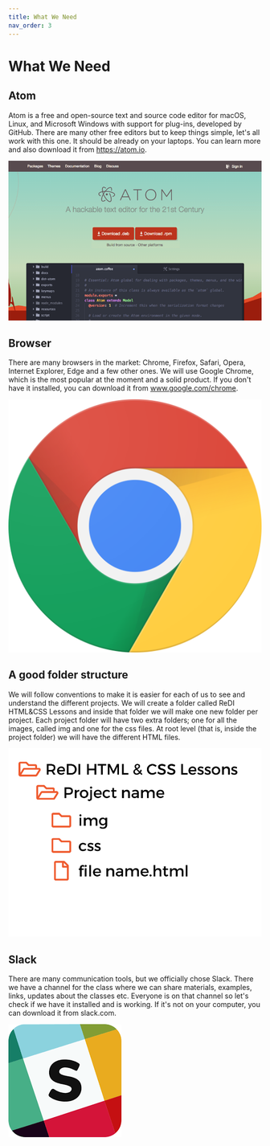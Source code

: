 ```yaml
---
title: What We Need
nav_order: 3
---
```


# What We Need

## Atom

Atom is a free and open-source text and source code editor for macOS, Linux, and Microsoft Windows with support for
plug-ins, developed by GitHub. There are many other free editors but to keep things simple, let's all work with this
one. It should be already on your laptops. You can learn more and also download it from https://atom.io.

![Atom](atom.png)

## Browser

There are many browsers in the market: Chrome, Firefox, Safari, Opera, Internet Explorer, Edge and a few other ones. We
will use Google Chrome, which is the most popular at the moment and a solid product. If you don't have it installed, you
can download it from www.google.com/chrome.

![Chrome](chrome.png)

## A good folder structure

We will follow conventions to make it is easier for each of us to see and understand the different projects. We will
create a folder called ReDI HTML&CSS Lessons and inside that folder we will make one new folder per project. Each
project folder will have two extra folders; one for all the images, called img and one for the css files. At root level
(that is, inside the project folder) we will have the different HTML files.

![Forlders](folders.png)

## Slack

There are many communication tools, but we officially chose Slack. There we have a channel for the class where we can
share materials, examples, links, updates about the classes etc. Everyone is on that channel so let's check if we have
it installed and is working. If it's not on your computer, you can download it from slack.com.

![Slack](slack.jpg)
